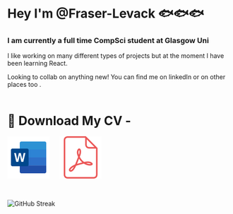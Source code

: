 # Hey I'm @Fraser-Levack 🐟🐟🐟

### I am currently a full time CompSci student at Glasgow Uni

I like working on many different types of projects but at the moment I have been learning React. 

Looking to collab on anything new! You can find me on linkedIn or on other places too .
</br></br>

# 🦈 Download My CV -

[![Download DOCX](./docx.svg)](./Fraser_W_Levack_CV.docx)  &emsp;  [![Download PDF](./pdf.svg)](./Fraser_W_Levack_CV.pdf)

<br>

![GitHub Streak](https://github-readme-streak-stats.herokuapp.com/?user=Fraser-Levack&theme=dark)

<!---
Fraser-Levack/Fraser-Levack is a ✨ special ✨ repository because its `README.md` (this file) appears on your GitHub profile.
You can click the Preview link to take a look at your changes.
--->
